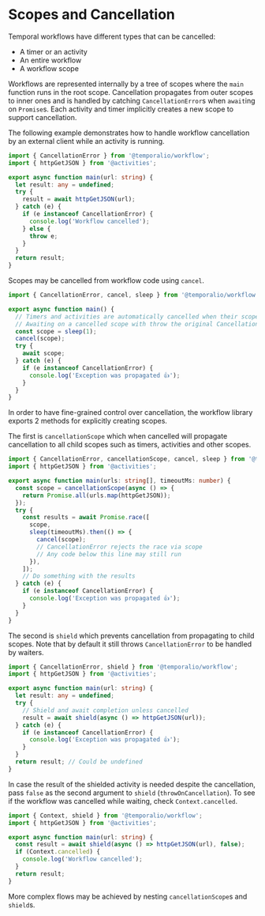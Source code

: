 # Scopes and Cancellation

Temporal workflows have different types that can be cancelled:

- A timer or an activity
- An entire workflow
- A workflow scope

Workflows are represented internally by a tree of scopes where the `main` function runs in the root scope.
Cancellation propagates from outer scopes to inner ones and is handled by catching `CancellationError`s when `await`ing on `Promise`s.
Each activity and timer implicitly creates a new scope to support cancellation.

The following example demonstrates how to handle workflow cancellation by an external client while an activity is running.

```ts
import { CancellationError } from '@temporalio/workflow';
import { httpGetJSON } from '@activities';

export async function main(url: string) {
  let result: any = undefined;
  try {
    result = await httpGetJSON(url);
  } catch (e) {
    if (e instanceof CancellationError) {
      console.log('Workflow cancelled');
    } else {
      throw e;
    }
  }
  return result;
}
```

Scopes may be cancelled from workflow code using `cancel`.

```ts
import { CancellationError, cancel, sleep } from '@temporalio/workflow';

export async function main() {
  // Timers and activities are automatically cancelled when their scope is cancelled.
  // Awaiting on a cancelled scope with throw the original CancellationError.
  const scope = sleep(1);
  cancel(scope);
  try {
    await scope;
  } catch (e) {
    if (e instanceof CancellationError) {
      console.log('Exception was propagated 👍');
    }
  }
}
```

In order to have fine-grained control over cancellation, the workflow library exports 2 methods for explicitly creating scopes.

The first is `cancellationScope` which when cancelled will propagate cancellation to all child scopes such as timers, activities and other scopes.

```ts
import { CancellationError, cancellationScope, cancel, sleep } from '@temporalio/workflow';
import { httpGetJSON } from '@activities';

export async function main(urls: string[], timeoutMs: number) {
  const scope = cancellationScope(async () => {
    return Promise.all(urls.map(httpGetJSON));
  });
  try {
    const results = await Promise.race([
      scope,
      sleep(timeoutMs).then(() => {
        cancel(scope);
        // CancellationError rejects the race via scope
        // Any code below this line may still run
      }),
    ]);
    // Do something with the results
  } catch (e) {
    if (e instanceof CancellationError) {
      console.log('Exception was propagated 👍');
    }
  }
}
```

The second is `shield` which prevents cancellation from propagating to child scopes.
Note that by default it still throws `CancellationError` to be handled by waiters.

```ts
import { CancellationError, shield } from '@temporalio/workflow';
import { httpGetJSON } from '@activities';

export async function main(url: string) {
  let result: any = undefined;
  try {
    // Shield and await completion unless cancelled
    result = await shield(async () => httpGetJSON(url));
  } catch (e) {
    if (e instanceof CancellationError) {
      console.log('Exception was propagated 👍');
    }
  }
  return result; // Could be undefined
}
```

In case the result of the shielded activity is needed despite the cancellation, pass `false` as the second argument to `shield` (`throwOnCancellation`).
To see if the workflow was cancelled while waiting, check `Context.cancelled`.

```ts
import { Context, shield } from '@temporalio/workflow';
import { httpGetJSON } from '@activities';

export async function main(url: string) {
  const result = await shield(async () => httpGetJSON(url), false);
  if (Context.cancelled) {
    console.log('Workflow cancelled');
  }
  return result;
}
```

More complex flows may be achieved by nesting `cancellationScope`s and `shield`s.
